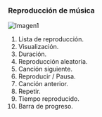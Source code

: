 ### Reproducción de música

![Imagen1](http://static.energysistem.com/images/manuals/42674/56e9971d021d8.jpg)

1. Lista de reproducción.
2. Visualización.
3. Duración.
4. Reproducción aleatoria.
5. Canción siguiente.
6. Reproducir / Pausa.
7. Canción anterior.
8. Repetir.
9. Tiempo reproducido.
10. Barra de progreso.
